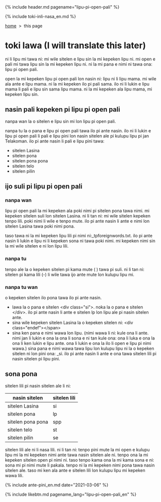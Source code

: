 {% include header.md pagename="lipu-pi-open-pali" %}

{% include toki-inli-nasa_en.md %}

<span class="en">

[home](https://joelthomastr.github.io/tokipona/README_en)&nbsp;&nbsp;>&nbsp;&nbsp;this page

# toki lawa (I will translate this later)

ni li lipu mi tawa ni: mi wile sitelen e lipu sin la mi kepeken lipu ni. mi open e pali mi tawa lipu sin la mi kepeken lipu ni. ni la mi pana e nimi ni tawa ona: lipu pi open pali.

open la mi kepeken lipu pi open pali lon nasin ni: lipu ni li lipu mama. mi wile ala ante e lipu mama. ni la mi kepeken ilo pi pali sama. ilo ni li lukin e lipu mama li pali e lipu sin sama lipu mama. ni la mi kepeken ala lipu mama, mi kepeken lipu sin.

## nasin pali kepeken pi lipu pi open pali

nanpa wan la o sitelen e lipu sin mi lon lipu pi open pali.

nanpa tu la o pana e lipu pi open pali tawa ilo pi ante nasin. ilo ni li lukin e lipu pi open pali li pali e lipu pini lon nasin sitelen ale pi kulupu lipu pi jan Telakoman. ilo pi ante nasin li pali e lipu pini tawa:
- sitelen Lasina
- sitelen pona
- sitelen pona pona
- sitelen telo
- sitelen pilin

## ijo suli pi lipu pi open pali

### nanpa wan

lipu pi open pali la mi kepeken ala poki nimi pi sitelen pona tawa nimi. mi kepeken sitelen suli lon sitelen Lasina. ni li tan ni: mi wile sitelen kepeken tenpo lili. poki nimi li wile e tenpo mute. ilo pi ante nasin li ante e nimi lon sitelen Lasina tawa poki nimi pona.

taso tawa ni la mi kepeken lipu lili pi nimi ni:<span class="endef">_tpforeignwords.txt.</span> ilo pi ante nasin li lukin e lipu ni li kepeken sona ni tawa poki nimi. mi kepeken nimi sin la mi wile sitelen e ni lon lipu lili.

### nanpa tu
tenpo ale la o kepeken sitelen pi kama mute (<span class="endef"> </span>) tawa pi suli. ni li tan ni: sitelen pi kama lili (<span class="endef">-</span>) li wile tawa ijo ante mute lon kulupu lipu mi.

### nanpa tu wan
o kepeken sitelen ilo pona tawa ilo pi ante nasin.

- lawa la o pana e sitelen <span class="endef">\<div class="si"\></span>. noka la o pana e sitelen <span class="endef">\</div></span>. ilo pi ante nasin li ante e sitelen <span class="lpdef">lp</span> lon lipu ale pi nasin sitelen ante.
- sina wile kepeken sitelen Lasina la o kepeken sitelen ni: <span class="endef">\<div class="endef"\><\/span></span>
- sina ken pana e nimi wawa lon lipu. (nimi wawa li ni: kule ona li ante. nimi jan li lukin e ona la ona li sona e ni tan kule ona: ona li luka e ona la ona li ken lukin e lipu ante. ona li lukin e ona la ilo li open e lipu pi nimi wawa.) sina pana e nimi wawa tawa lipu lon kulupu lipu ni la o kepeken sitelen ni lon pini ona: <span class="endef">_si</span>. ilo pi ante nasin li ante e ona tawa sitelen lili pi nasin sitelen pi lipu pini.


## sona pona

sitelen lili pi nasin sitelen ale li ni:

| nasin sitelen | sitelen lili |
| ----- | ----- |
| sitelen Lasina | <span class="endef">si</span> |
| sitelen pona | <span class="endef">lp</span> |
| sitelen pona pona | <span class="endef">spp</span> |
| sitelen telo | <span class="endef">st</span> |
| sitelen pilin | <span class="endef">se</span> |

sitelen lili ale ni li nasa lili. ni li tan ni: tenpo pini mute la mi open e kulupu lipu mi la mi kepeken nimi ante tawa nasin sitelen ale ni. tenpo ona la mi kepeken sitelen open pi nimi ni. taso tenpo kama ona la mi kama sona e ni: sona mi pi nimi mute li pakala. tenpo ni la mi kepeken nimi pona tawa nasin sitelen ale. taso mi ken ala ante e sitelen lili lon kulupu lipu mi kepeken wawa lili.

{% include ante-pini_en.md date="2021-03-06" %}

</span>

{% include likebtn.md pagename_lang="lipu-pi-open-pali_en" %}
